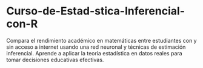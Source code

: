 # Curso-de-Estad-stica-Inferencial-con-R
Compara el rendimiento académico en matemáticas entre estudiantes con y sin acceso a internet usando una red neuronal y técnicas de estimación inferencial. Aprende a aplicar la teoría estadística en datos reales para tomar decisiones educativas efectivas.
